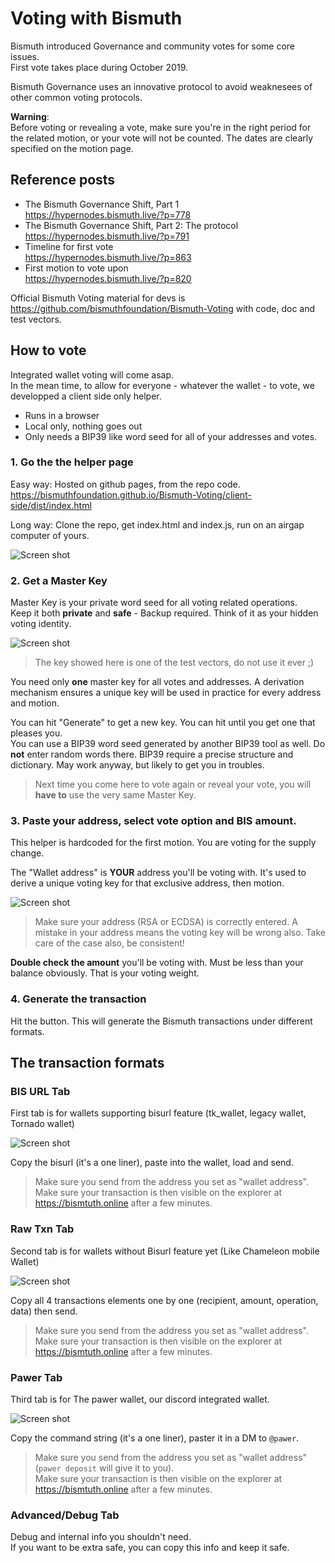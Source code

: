 # Voting with Bismuth

Bismuth introduced Governance and community votes for some core issues.  
First vote takes place during October 2019.

Bismuth Governance uses an innovative protocol to avoid weaknesees of other common voting protocols.

**Warning**:  
Before voting or revealing a vote, make sure you're in the right period for the related motion, or your vote will not be counted.
The dates are clearly specified on the motion page.

## Reference posts

- The Bismuth Governance Shift, Part 1  
https://hypernodes.bismuth.live/?p=778
- The Bismuth Governance Shift, Part 2: The protocol  
https://hypernodes.bismuth.live/?p=791
- Timeline for first vote  
https://hypernodes.bismuth.live/?p=863
- First motion to vote upon  
https://hypernodes.bismuth.live/?p=820

Official Bismuth Voting material for devs is https://github.com/bismuthfoundation/Bismuth-Voting with code, doc and test vectors.


## How to vote

Integrated wallet voting will come asap.  
In the mean time, to allow for everyone - whatever the wallet - to vote, we developped a client side only helper.  

- Runs in a browser
- Local only, nothing goes out
- Only needs a BIP39 like word seed for all of your addresses and votes.

### 1. Go the the helper page

Easy way: Hosted on github pages, from the repo code.  
https://bismuthfoundation.github.io/Bismuth-Voting/client-side/dist/index.html

Long way: Clone the repo, get index.html and index.js, run on an airgap computer of yours.

![Screen shot](https://github.com/bismuthfoundation/Bismuth-FAQ/raw/master/Voting/vote_init.png)

### 2. Get a Master Key

Master Key is your private word seed for all voting related operations.  
Keep it both **private** and **safe** - Backup required. Think of it as your hidden voting identity.

![Screen shot](https://github.com/bismuthfoundation/Bismuth-FAQ/raw/master/Voting/vote_masterkey.png)

> The key showed here is one of the test vectors, do not use it ever ;)

You need only **one** master key for all votes and addresses. A derivation mechanism ensures a unique key will be used in practice for every address and motion.

You can hit "Generate" to get a new key. You can hit until you get one that pleases you.  
You can use a BIP39 word seed generated by another BIP39 tool as well.
Do **not** enter random words there. BIP39 require a precise structure and dictionary. 
May work anyway, but likely to get you in troubles.  

> Next time you come here to vote again or reveal your vote, you will **have to** use the very same Master Key.

### 3. Paste your address, select vote option and BIS amount.

This helper is hardcoded for the first motion. You are voting for the supply change.

The "Wallet address" is **YOUR** address you'll be voting with. It's used to derive a unique voting key for that exclusive address, then motion.

![Screen shot](https://github.com/bismuthfoundation/Bismuth-FAQ/raw/master/Voting/vote_full.png)

> Make sure your address (RSA or ECDSA) is correctly entered. A mistake in your address means the voting key will be wrong also. 
> Take care of the case also, be consistent!

**Double check the amount** you'll be voting with. Must be less than your balance obviously. That is your voting weight.

### 4. Generate the transaction

Hit the button. This will generate the Bismuth transactions under different formats.

## The transaction formats

### BIS URL Tab

First tab is for wallets supporting bisurl feature (tk_wallet, legacy wallet, Tornado wallet)

![Screen shot](https://github.com/bismuthfoundation/Bismuth-FAQ/raw/master/Voting/vote_tab1.png)

Copy the bisurl (it's a one liner), paste into the wallet, load and send.  

> Make sure you send from the address you set as "wallet address".  
> Make sure your transaction is then visible on the explorer at https://bismtuth.online after a few minutes.

### Raw Txn Tab

Second tab is for wallets without Bisurl feature yet (Like Chameleon mobile Wallet)

![Screen shot](https://github.com/bismuthfoundation/Bismuth-FAQ/raw/master/Voting/vote_tab2.png)

Copy all 4 transactions elements one by one (recipient, amount, operation, data) then send.

> Make sure you send from the address you set as "wallet address".  
> Make sure your transaction is then visible on the explorer at https://bismtuth.online after a few minutes.

### Pawer Tab

Third tab is for The pawer wallet, our discord integrated wallet.

![Screen shot](https://github.com/bismuthfoundation/Bismuth-FAQ/raw/master/Voting/vote_tab3.png)

Copy the command string (it's a one liner), paster it in a DM to `@pawer`.

> Make sure you send from the address you set as "wallet address" (`pawer deposit` will give it to you).  
> Make sure your transaction is then visible on the explorer at https://bismtuth.online after a few minutes.

### Advanced/Debug Tab

Debug and internal info you shouldn't need.  
If you want to be extra safe, you can copy this info and keep it safe.





